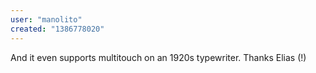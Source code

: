```yaml
---
user: "manolito"
created: "1386778020"
---
```


And it even supports multitouch on an 1920s typewriter. Thanks Elias (!)
